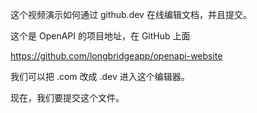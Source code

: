

这个视频演示如何通过 github.dev 在线编辑文档，并且提交。


这个是 OpenAPI 的项目地址，在 GitHub 上面

https://github.com/longbridgeapp/openapi-website

我们可以把 .com 改成 .dev 进入这个编辑器。

现在，我们要提交这个文件。